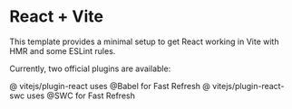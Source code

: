 <h1> React + Vite</h1>
<p> This template provides a minimal setup to get React working in Vite with HMR and some ESLint rules.</p>

<p> Currently, two official plugins are available:</p>

@ vitejs/plugin-react uses @Babel for Fast Refresh
@ vitejs/plugin-react-swc uses @SWC for Fast Refresh
